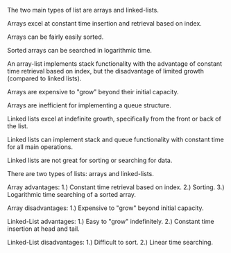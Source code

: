 The two main types of list are arrays and linked-lists.

Arrays excel at constant time insertion and retrieval based on index.

Arrays can be fairly easily sorted.

Sorted arrays can be searched in logarithmic time.

An array-list implements stack functionality with the advantage of constant time retrieval based on index, but the disadvantage of limited growth (compared to linked lists).

Arrays are expensive to "grow" beyond their initial capacity. 

Arrays are inefficient for implementing a queue structure.

Linked lists excel at indefinite growth, specifically from the front or back of the list.

Linked lists can implement stack and queue functionality with constant time for all main operations.

Linked lists are not great for sorting or searching for data.


There are two types of lists: arrays and linked-lists.

Array advantages:
1.) Constant time retrieval based on index.
2.) Sorting.
3.) Logarithmic time searching of a sorted array.

Array disadvantages:
1.) Expensive to "grow" beyond initial capacity.

Linked-List advantages: 
1.) Easy to "grow" indefinitely.
2.) Constant time insertion at head and tail.

Linked-List disadvantages:
1.) Difficult to sort.
2.) Linear time searching.